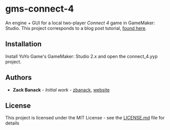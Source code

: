 # gms-connect-4
An engine + GUI for a local two-player _Connect 4_ game in GameMaker: Studio. This project corresponds to a blog post tutorial, [found here](https://zackbanack.com/blog/connect4).

## Installation

Install YoYo Game's GameMaker: Studio 2.x and open the connect_4.yyp project.

## Authors

* **Zack Banack** - *Initial work* - [zbanack](https://github.com/zbanack), [website](https://zackbanack.com)

## License

This project is licensed under the MIT License - see the [LICENSE.md](LICENSE.md) file for details

